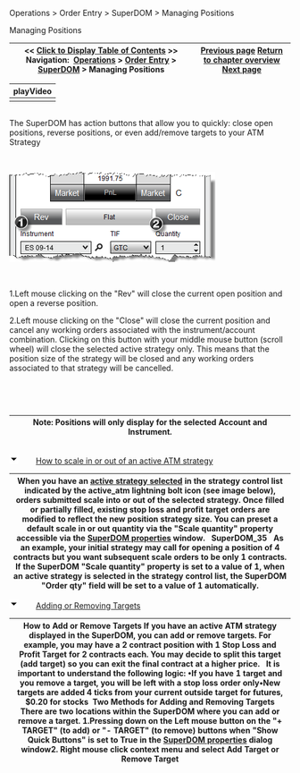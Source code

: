 ﻿


Operations \> Order Entry \> SuperDOM \> Managing Positions






















Managing Positions







| \<\< [Click to Display Table of Contents](managing_positions_superdom.md) \>\> **Navigation:**     [Operations](operations-1.md) \> [Order Entry](order_entry-1.md) \> [SuperDOM](superdom-1.md) \> Managing Positions | [Previous page](modifying_and_cancelling_orders_superdom-1.md) [Return to chapter overview](superdom-1.md) [Next page](using_superdom_columns-1.md) |
| --- | --- |
















| playVideo |
| --- |
|  |



## 


The SuperDOM has action buttons that allow you to quickly: close open positions, reverse positions, or even add/remove targets to your ATM Strategy


 


![SuperDOM_34](superdom_34.png)


 


1\.Left mouse clicking on the "Rev" will close the current open position and open a reverse position.

2\.Left mouse clicking on the "Close" will close the current position and cancel any working orders associated with the instrument/account combination. Clicking on this button with your middle mouse button (scroll wheel) will close the selected active strategy only. This means that the position size of the strategy will be closed and any working orders associated to that strategy will be cancelled.

 


 




| Note: Positions will only display for the selected Account and Instrument. |
| --- |



## 


![tog_minus](tog_minus-1.gif)        [How to scale in or out of an active ATM strategy](javascript:HMToggle('toggle','HowToScaleInOrOutOfAnActiveAtmStrategy','HowToScaleInOrOutOfAnActiveAtmStrategy_ICON'))




| When you have an [active strategy selected](atm_strategy_selection_mode-1.md) in the strategy control list indicated by the active_atm lightning bolt icon (see image below), orders submitted scale into or out of the selected strategy. Once filled or partially filled, existing stop loss and profit target orders are modified to reflect the new position strategy size. You can preset a default scale in or out quantity via the "Scale quantity" property accessible via the [SuperDOM properties](properties_superdom-1.md) window.    SuperDOM_35   As an example, your initial strategy may call for opening a position of 4 contracts but you want subsequent scale orders to be only 1 contracts. If the SuperDOM "Scale quantity" property is set to a value of 1, when an active strategy is selected in the strategy control list, the SuperDOM "Order qty" field will be set to a value of 1 automatically. |
| --- |



![tog_minus](tog_minus-1.gif)        [Adding or Removing Targets](javascript:HMToggle('toggle','AddingOrRemovingTargets','AddingOrRemovingTargets_ICON'))




| How to Add or Remove Targets If you have an active ATM strategy displayed in the SuperDOM, you can add or remove targets. For example, you may have a 2 contract position with 1 Stop Loss and Profit Target for 2 contracts each. You may decide to split this target (add target) so you can exit the final contract at a higher price.   It is important to understand the following logic: •If you have 1 target and you remove a target, you will be left with a stop loss order only•New targets are added 4 ticks from your current outside target for futures, $0\.20 for stocks  Two Methods for Adding and Removing Targets There are two locations within the SuperDOM where you can add or remove a target. 1\.Pressing down on the Left mouse button on the "\+ TARGET" (to add) or "\- TARGET" (to remove) buttons when "Show Quick Buttons" is set to True in the [SuperDOM properties](properties_superdom-1.md) dialog window2\. Right mouse click context menu and select Add Target or Remove Target |
| --- |










